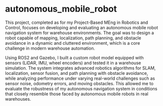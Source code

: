 # autonomous_mobile_robot
This project, completed as for my Project-Based MEng in Robotics and Control, focuses on developing and evaluating an autonomous mobile robot navigation system for warehouse environments. The goal was to design a robot capable of mapping, localization, path planning, and obstacle avoidance in a dynamic and cluttered environment, which is a core challenge in modern warehouse automation.



Using ROS2 and Gazebo, I built a custom robot model equipped with sensors (LiDAR, IMU, wheel encoders) and tested it in a warehouse simulation. The system integrates advanced robotics algorithms for SLAM, localization, sensor fusion, and path planning with obstacle avoidance, while analyzing performance under varying real-world challenges such as sensor noise, odometry errors, and moving obstacles. This allowed me to evaluate the robustness of my autonomous navigation system in conditions that closely resemble those faced by autonomous mobile robots in real warehouses.

